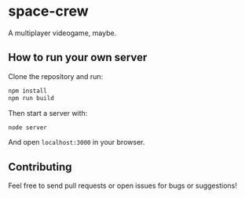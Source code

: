 # space-crew
A multiplayer videogame, maybe.

## How to run your own server

Clone the repository and run:

```bash
npm install
npm run build
```

Then start a server with:

```bash
node server
```

And open `localhost:3000` in your browser.

## Contributing

Feel free to send pull requests or open issues for bugs or suggestions!
